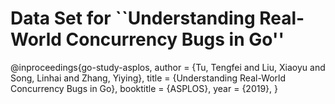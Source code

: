 # Data Set for ``Understanding Real-World Concurrency Bugs in Go''
@inproceedings{go-study-asplos,
 author = {Tu, Tengfei and Liu, Xiaoyu and Song, Linhai and Zhang, Yiying},
 title = {Understanding Real-World Concurrency Bugs in Go},
 booktitle = {ASPLOS},
 year = {2019},
}

